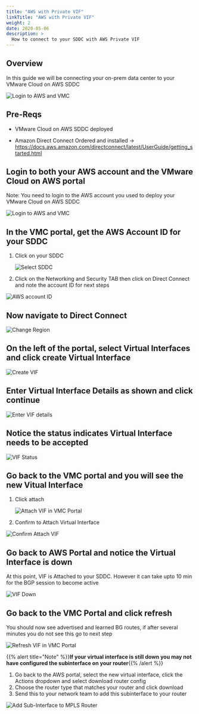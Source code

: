 ```yaml
---
title: "AWS with Private VIF"
linkTitle: "AWS with Private VIF"
weight: 2
date: 2020-05-06
description: >
  How to connect to your SDDC with AWS Private VIF
---
```


## Overview

In this guide we will be connecting your on-prem data center to your VMware Cloud on AWS SDDC

![Login to AWS and VMC](https://vmc-onboarding-images.s3.amazonaws.com/2.Connect-SDDC/direct-connect/aws-with-private-vif/dxwithprivatevif.png)

## Pre-Reqs

- VMware Cloud on AWS SDDC deployed

- Amazon Direct Connect Ordered and installed -> <https://docs.aws.amazon.com/directconnect/latest/UserGuide/getting_started.html>

## Login to both your AWS account and the VMware Cloud on AWS portal

Note: You need to login to the AWS account you used to deploy your VMware Cloud on AWS SDDC

![Login to AWS and VMC](https://vmc-onboarding-images.s3.amazonaws.com/2.Connect-SDDC/direct-connect/aws-with-private-vif/opentabs.png)

## In the VMC portal, get the AWS Account ID for your SDDC

1. Click on your SDDC

   ![Select SDDC](https://vmc-onboarding-images.s3.amazonaws.com/2.Connect-SDDC/direct-connect/aws-with-private-vif/selectsddc.png)

2. Click on the Networking and Security TAB then click on Direct Connect and note the account ID for next steps

  ![AWS account ID](https://vmc-onboarding-images.s3.amazonaws.com/2.Connect-SDDC/direct-connect/aws-with-private-vif/awsaccountid.jpg)

## Now navigate to Direct Connect

![Change Region](https://vmc-onboarding-images.s3.amazonaws.com/2.Connect-SDDC/direct-connect/aws-with-private-vif/navigatetodirectconnect.jpg)

## On the left of the portal, select Virtual Interfaces and click create Virtual Interface

![Create VIF](https://vmc-onboarding-images.s3.amazonaws.com/2.Connect-SDDC/direct-connect/aws-with-private-vif/createvif.jpg)

## Enter Virtual Interface Details as shown and click continue

![Enter VIF details](https://vmc-onboarding-images.s3.amazonaws.com/2.Connect-SDDC/direct-connect/aws-with-private-vif/createvifdetails.jpg)

## Notice the status indicates Virtual Interface needs to be accepted

![VIF Status](https://vmc-onboarding-images.s3.amazonaws.com/2.Connect-SDDC/direct-connect/aws-with-private-vif/vifneedstobeaccepted.jpg)

## Go back to the VMC portal and you will see the new Vitual Interface

1. Click attach

   ![Attach VIF in VMC Portal](https://vmc-onboarding-images.s3.amazonaws.com/2.Connect-SDDC/direct-connect/aws-with-private-vif/attachvifinvmcportal.jpg)

2. Confirm to Attach Virtual Interface

![Confirm Attach VIF](https://vmc-onboarding-images.s3.amazonaws.com/2.Connect-SDDC/direct-connect/aws-with-private-vif/confirmattachvif.jpg)

## Go back to AWS Portal and notice the Virtual Interface is down

 At this point, VIF is Attached to your SDDC. However it can take upto 10 min for the BGP session to become active

![VIF Down](https://vmc-onboarding-images.s3.amazonaws.com/2.Connect-SDDC/direct-connect/aws-with-private-vif/vifdown.jpg)

## Go back to the VMC Portal and click refresh

You should now see advertised and learned BG routes, if after several minutes you do not see this go to next step

![Refresh VIF in VMC Portal](https://vmc-onboarding-images.s3.amazonaws.com/2.Connect-SDDC/direct-connect/aws-with-private-vif/refreshvmcportal.jpg)

{{% alert title="Note" %}}**If your virtual interface is still down you may not have configured the subinterface on your router**{{% /alert %}}

 1. Go back to the AWS portal, select the new virtual interface, click the Actions dropdown and select download router config
 2. Choose the router type that matches your router and click download
 3. Send this to your network team to add this subinterface to your router

![Add Sub-Interface to MPLS Router](https://vmc-onboarding-images.s3.amazonaws.com/2.Connect-SDDC/direct-connect/aws-with-private-vif/configuremplsrouter.jpg)
